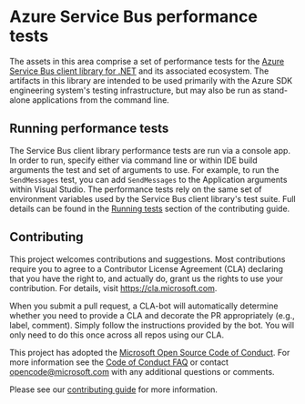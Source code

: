 # Azure Service Bus performance tests

The assets in this area comprise a set of performance tests for the [Azure Service Bus client library for .NET](https://github.com/Azure/azure-sdk-for-net/tree/main/sdk/servicebus/Azure.Messaging.ServiceBus) and its associated ecosystem.  The artifacts in this library are intended to be used primarily with the Azure SDK engineering system's testing infrastructure, but may also be run as stand-alone applications from the command line.

## Running performance tests

The Service Bus client library performance tests are run via a console app. In order to run, specify either via command line or within IDE build arguments the test and set of arguments to use. For example, to run the `SendMessages` test, you can add `SendMessages` to the Application arguments within Visual Studio.
The performance tests rely on the same set of environment variables used by the Service Bus client library's test suite.  Full details can be found in the [Running tests](https://github.com/Azure/azure-sdk-for-net/blob/main/sdk/servicebus/Azure.Messaging.ServiceBus/CONTRIBUTING.md#running-tests) section of the contributing guide.

## Contributing

This project welcomes contributions and suggestions.  Most contributions require you to agree to a Contributor License Agreement (CLA) declaring that you have the right to, and actually do, grant us the rights to use your contribution. For details, visit https://cla.microsoft.com.

When you submit a pull request, a CLA-bot will automatically determine whether you need to provide a CLA and decorate the PR appropriately (e.g., label, comment). Simply follow the instructions provided by the bot. You will only need to do this once across all repos using our CLA.

This project has adopted the [Microsoft Open Source Code of Conduct](https://opensource.microsoft.com/codeofconduct/). For more information see the [Code of Conduct FAQ](https://opensource.microsoft.com/codeofconduct/faq/) or contact [opencode@microsoft.com](mailto:opencode@microsoft.com) with any additional questions or comments.

Please see our [contributing guide](https://github.com/Azure/azure-sdk-for-net/blob/main/sdk/servicebus/Azure.Messaging.ServiceBus/CONTRIBUTING.md) for more information.
